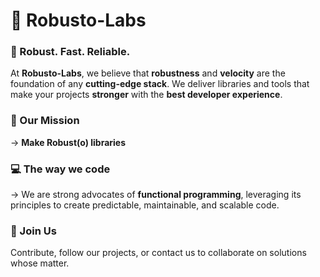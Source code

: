 # 🚀  Robusto-Labs

### 🔗  Robust. Fast. Reliable.

At **Robusto-Labs**, we believe that **robustness** and **velocity** are the foundation of any **cutting-edge stack**. We deliver libraries and tools that make your projects **stronger** with the **best developer experience**.

### 🎯  Our Mission

 -> **Make Robust(o) libraries**


### 💻  The way we code

-> We are strong advocates of **functional programming**, leveraging its principles to create predictable, maintainable, and scalable code.


### 🤝  Join Us

Contribute, follow our projects, or contact us to collaborate on solutions whose matter.
